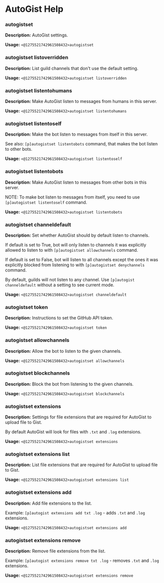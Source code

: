 # AutoGist Help

### autogistset

**Description:** AutoGist settings.

**Usage:** `<@1275521742961508432>autogistset`

### autogistset listoverridden

**Description:** List guild channels that don't use the default setting.

**Usage:** `<@1275521742961508432>autogistset listoverridden`

### autogistset listentohumans

**Description:** Make AutoGist listen to messages from humans in this server.

**Usage:** `<@1275521742961508432>autogistset listentohumans`

### autogistset listentoself

**Description:** Make the bot listen to messages from itself in this server.

See also: `[p]autogistset listentobots` command,
that makes the bot listen to other bots.

**Usage:** `<@1275521742961508432>autogistset listentoself`

### autogistset listentobots

**Description:** Make AutoGist listen to messages from other bots in this server.

NOTE: To make bot listen to messages from itself,
you need to use `[p]autogistset listentoself` command.

**Usage:** `<@1275521742961508432>autogistset listentobots`

### autogistset channeldefault

**Description:** Set whether AutoGist should by default listen to channels.

If default is set to True, bot will only listen to channels it was explicitly
allowed to listen to with `[p]autogistset allowchannels` command.

If default is set to False, bot will listen to all channels except the ones
it was explicitly blocked from listening to
with `[p]autogistset denychannels` command.

By default, guilds will not listen to any channel.
Use `[p]autogist channeldefault` without a setting to see current mode.

**Usage:** `<@1275521742961508432>autogistset channeldefault`

### autogistset token

**Description:** Instructions to set the GitHub API token.

**Usage:** `<@1275521742961508432>autogistset token`

### autogistset allowchannels

**Description:** Allow the bot to listen to the given channels.

**Usage:** `<@1275521742961508432>autogistset allowchannels`

### autogistset blockchannels

**Description:** Block the bot from listening to the given channels.

**Usage:** `<@1275521742961508432>autogistset blockchannels`

### autogistset extensions

**Description:** Settings for file extensions
that are required for AutoGist to upload file to Gist.

By default AutoGist will look for files with `.txt` and `.log` extensions.

**Usage:** `<@1275521742961508432>autogistset extensions`

### autogistset extensions list

**Description:** List file extensions that are required for AutoGist to upload file to Gist.

**Usage:** `<@1275521742961508432>autogistset extensions list`

### autogistset extensions add

**Description:** Add file extensions to the list.

Example:
`[p]autogist extensions add txt .log` - adds `.txt` and `.log` extensions.

**Usage:** `<@1275521742961508432>autogistset extensions add`

### autogistset extensions remove

**Description:** Remove file extensions from the list.

Example:
`[p]autogist extensions remove txt .log` - removes `.txt` and `.log` extensions.

**Usage:** `<@1275521742961508432>autogistset extensions remove`

